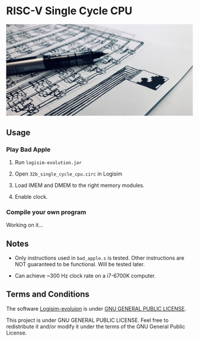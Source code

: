# RISC-V Single Cycle CPU

![Cover Image](cover.jpg)

## Usage

### Play Bad Apple

1. Run `logisim-evolution.jar`

2. Open `32b_single_cycle_cpu.circ` in Logisim

3. Load IMEM and DMEM to the right memory modules. 

4. Enable clock.

### Compile your own program

Working on it...

## Notes

- Only instructions used in `bad_apple.s` is tested. Other instructions are NOT guaranteed to be functional. Will be tested later.

- Can achieve ~300 Hz clock rate on a i7-6700K computer.

## Terms and Conditions

The software [Logisim-evoluion](https://github.com/reds-heig/logisim-evolution) is under [GNU GENERAL PUBLIC LICENSE](https://github.com/reds-heig/logisim-evolution/blob/master/LICENSE.md).

This project is under GNU GENERAL PUBLIC LICENSE. Feel free to redistribute it and/or modify it under the terms of the GNU General Public License.